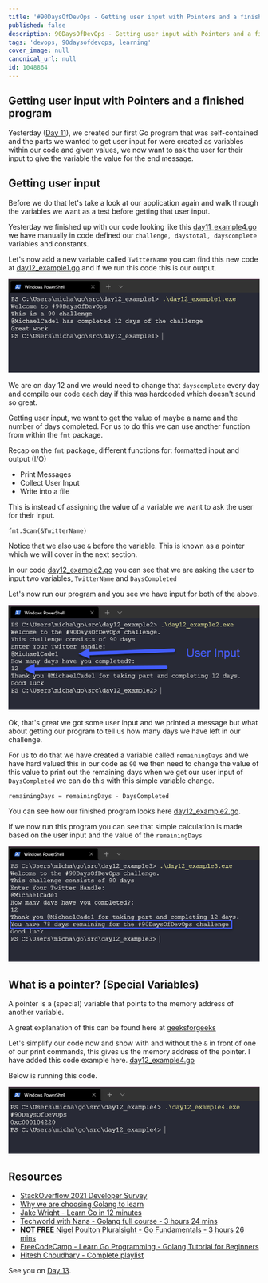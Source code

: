 ```yaml
---
title: '#90DaysOfDevOps - Getting user input with Pointers and a finished program - Day 12'
published: false
description: 90DaysOfDevOps - Getting user input with Pointers and a finished program
tags: 'devops, 90daysofdevops, learning'
cover_image: null
canonical_url: null
id: 1048864
---
```

## Getting user input with Pointers and a finished program

Yesterday ([Day 11](day11.md)), we created our first Go program that was self-contained and the parts we wanted to get user input for were created as variables within our code and given values, we now want to ask the user for their input to give the variable the value for the end message. 

## Getting user input

Before we do that let's take a look at our application again and walk through the variables we want as a test before getting that user input. 

Yesterday we finished up with our code looking like this [day11_example4.go](Go/day11_example4.go) we have manually in code defined our `challenge, daystotal, dayscomplete` variables and constants. 

Let's now add a new variable called `TwitterName` you can find this new code at [day12_example1.go](Go/day12_example1.go) and if we run this code this is our output. 

![](Images/Day12_Go1.png)

We are on day 12 and we would need to change that `dayscomplete` every day and compile our code each day if this was hardcoded which doesn't sound so great. 

Getting user input, we want to get the value of maybe a name and the number of days completed. For us to do this we can use another function from within the `fmt` package. 

Recap on the `fmt` package, different functions for: formatted input and output (I/O)

- Print Messages 
- Collect User Input 
- Write into a file 

This is instead of assigning the value of a variable we want to ask the user for their input.  

```
fmt.Scan(&TwitterName)
```
Notice that we also use `&` before the variable. This is known as a pointer which we will cover in the next section. 

In our code [day12_example2.go](Go/day12_example2.go) you can see that we are asking the user to input two variables, `TwitterName` and `DaysCompleted`

Let's now run our program and you see we have input for both of the above. 

![](Images/Day12_Go2.png)

Ok, that's great we got some user input and we printed a message but what about getting our program to tell us how many days we have left in our challenge.

For us to do that we have created a variable called `remainingDays` and we have hard valued this in our code as `90` we then need to change the value of this value to print out the remaining days when we get our user input of `DaysCompleted` we can do this with this simple variable change. 

```
remainingDays = remainingDays - DaysCompleted
```
You can see how our finished program looks here [day12_example2.go](Go/day12_example3.go). 

If we now run this program you can see that simple calculation is made based on the user input and the value of the `remainingDays`

![](Images/Day12_Go3.png)

## What is a pointer? (Special Variables)

A pointer is a (special) variable that points to the memory address of another variable. 

A great explanation of this can be found here at [geeksforgeeks](https://www.geeksforgeeks.org/pointers-in-golang/)

Let's simplify our code now and show with and without the `&` in front of one of our print commands, this gives us the memory address of the pointer. I have added this code example here. [day12_example4.go](Go/day12_example4.go) 

Below is running this code. 

![](Images/Day12_Go4.png)

## Resources

- [StackOverflow 2021 Developer Survey](https://insights.stackoverflow.com/survey/2021)
- [Why we are choosing Golang to learn](https://www.youtube.com/watch?v=7pLqIIAqZD4&t=9s)
- [Jake Wright - Learn Go in 12 minutes](https://www.youtube.com/watch?v=C8LgvuEBraI&t=312s) 
- [Techworld with Nana - Golang full course - 3 hours 24 mins](https://www.youtube.com/watch?v=yyUHQIec83I) 
- [**NOT FREE** Nigel Poulton Pluralsight - Go Fundamentals - 3 hours 26 mins](https://www.pluralsight.com/courses/go-fundamentals) 
- [FreeCodeCamp -  Learn Go Programming - Golang Tutorial for Beginners](https://www.youtube.com/watch?v=YS4e4q9oBaU&t=1025s) 
- [Hitesh Choudhary - Complete playlist](https://www.youtube.com/playlist?list=PLRAV69dS1uWSR89FRQGZ6q9BR2b44Tr9N) 

See you on [Day 13](day13.md).

